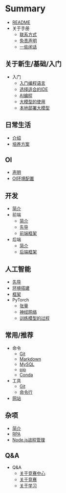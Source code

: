 # Summary

* [README](README.md)
* 关于手册
    * [联系方式](手册/联系方式.md)
    * [免责声明](手册/免责声明.md)
    * [一些闲话](手册/一些闲话.md)

## 关于新生/基础/入门
* 入门
    * [入门编程语言](入门/快速入门编程语言.md)
    * [选择适合的IDE](入门/选择IDE.md)
    * [AI编程](入门/AI编程.md)
    * [大模型的使用](入门/大模型.md)
    * [本地部署大模型](入门/部署大模型.md)

## 日常生活
* [介绍](日常/介绍.md)
* [培养方案](日常/培养方案.md)

## OI
* [声明](OI/声明.md)
* [OI环境配置](https://www.luogu.com.cn/article/3lxrdehh)

## 开发
* [简介](开发/简介.md)
* 前端
    * [简介](开发/前端/简介.md)
    * [先导](开发/前端/先导.md)
    * [前端框架](开发/前端/前端框架.md)
* 后端
    * [简介](开发/后端/简介.md)
    * [后端框架](开发/后端/后端框架.md)

## 人工智能
* [先导](人工智能/先导.md)
* [环境搭建](人工智能/环境搭建.md)
* [框架](人工智能/框架.md)
* PyTorch
    * [张量](人工智能/PyTorch/张量.md)
    * [神经网络](人工智能/PyTorch/神经网络.md)
    * [训练模型的过程](人工智能/PyTorch/训练模型的过程.md)

## 常用/推荐
* 命令
    * [Git](常用/命令/Git.md)
    * [Markdown](常用/命令/Markdown.md)
    * [MySQL](常用/命令/MySQL.md)
    * [pip](常用/命令/pip.md)
    * [Conda](常用/命令/Conda.md)
* 工具
    * [Git](常用/工具/Git.md)
    * [命令行](常用/工具/命令行.md)
* [网站](常用/网站.md)

## 杂项
* [简介](杂项/简介.md)
* [RPA](杂项/RPA.md)
* [Node.js进程管理](杂项/pm2.md)

## Q&A
* Q&A
    * [关于竞赛中心](QA/关于竞赛中心.md)
    * [关于竞赛](QA/关于竞赛.md)
    * [关于学习](QA/关于学习.md)

